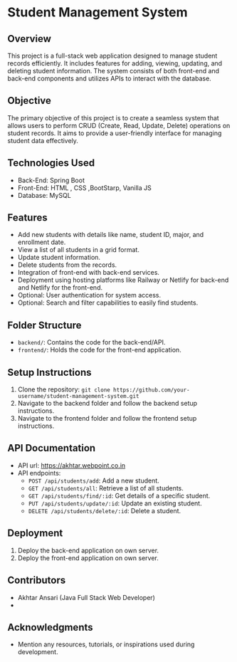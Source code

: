 # Student Management System

## Overview
This project is a full-stack web application designed to manage student records efficiently. It includes features for adding, viewing, updating, and deleting student information. The system consists of both front-end and back-end components and utilizes APIs to interact with the database.

## Objective
The primary objective of this project is to create a seamless system that allows users to perform CRUD (Create, Read, Update, Delete) operations on student records. It aims to provide a user-friendly interface for managing student data effectively.

## Technologies Used
- Back-End:  Spring Boot
- Front-End: HTML , CSS ,BootStarp,  Vanilla JS
- Database:  MySQL

## Features
- Add new students with details like name, student ID, major, and enrollment date.
- View a list of all students in a grid format.
- Update student information.
- Delete students from the records.
- Integration of front-end with back-end services.
- Deployment using hosting platforms like Railway or Netlify for back-end and Netlify for the front-end.
- Optional: User authentication for system access.
- Optional: Search and filter capabilities to easily find students.

## Folder Structure
- `backend/`: Contains the code for the back-end/API.
- `frontend/`: Holds the code for the front-end application.

## Setup Instructions
1. Clone the repository: `git clone https://github.com/your-username/student-management-system.git`
2. Navigate to the backend folder and follow the backend setup instructions.
3. Navigate to the frontend folder and follow the frontend setup instructions.

## API Documentation
- API url: https://akhtar.webpoint.co.in
- API endpoints:
  - `POST /api/students/add`: Add a new student.
  - `GET /api/students/all`: Retrieve a list of all students.
  - `GET /api/students/find/:id`: Get details of a specific student.
  - `PUT /api/students/update/:id`: Update an existing student.
  - `DELETE /api/students/delete/:id`: Delete a student.

## Deployment
1. Deploy the back-end application on own server. 
2. Deploy the front-end application on  own server.

## Contributors
- Akhtar Ansari (Java Full Stack Web Developer)
- 
## Acknowledgments
- Mention any resources, tutorials, or inspirations used during development.
